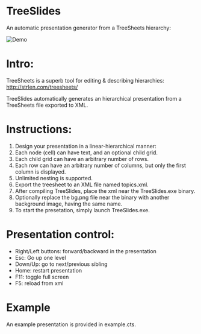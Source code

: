 # TreeSlides
An automatic presentation generator from a TreeSheets hierarchy:

![Demo](TreeSlides.gif?raw=true "Demo")

# Intro:
TreeSheets is a superb tool for editing & describing hierarchies: http://strlen.com/treesheets/

TreeSlides automatically generates an hierarchical presentation from a TreeSheets file exported to XML.

# Instructions:
1. Design your presentation in a linear-hierarchical manner:
  1. Each node (cell) can have text, and an optional child grid.
  2. Each child grid can have an arbitrary number of rows.
  3. Each row can have an arbitrary number of columns, but only the first column is displayed.
  4. Unlimited nesting is supported.
2. Export the treesheet to an XML file named topics.xml.
3. After compiling TreeSlides, place the xml near the TreeSlides.exe binary.
4. Optionally replace the bg.png file near the binary with another background image, having the same name.
5. To start the presetation, simply launch TreeSlides.exe.

# Presentation control:
* Right/Left buttons: forward/backward in the presentation
* Esc: Go up one level
* Down/Up: go to next/previous sibling
* Home: restart presentation
* F11: toggle full screen
* F5: reload from xml

# Example
An example presentation is provided in example.cts.
